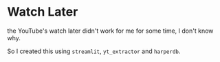 # Watch Later
the YouTube's watch later didn't work for me for some time, I don't know why.

So I created this using `streamlit`, `yt_extractor` and `harperdb`.
